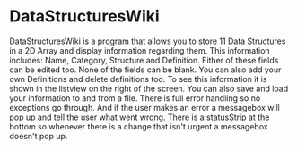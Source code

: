 # DataStructuresWiki
DataStructuresWiki is a program that allows you to store 11 Data Structures in a 2D Array and display information regarding them.
This information includes: Name, Category, Structure and Definition. Either of these fields can be edited too. None of the fields can be blank.
You can also add your own Definitions and delete definitions too. 
To see this information it is shown in the listview on the right of the screen. 
You can also save and load your information to and from a file. 
There is full error handling so no exceptions go through. And if the user makes an error a messagebox will pop up and tell the user what went wrong. 
There is a statusStrip at the bottom so whenever there is a change that isn't urgent a messagebox doesn't pop up. 
